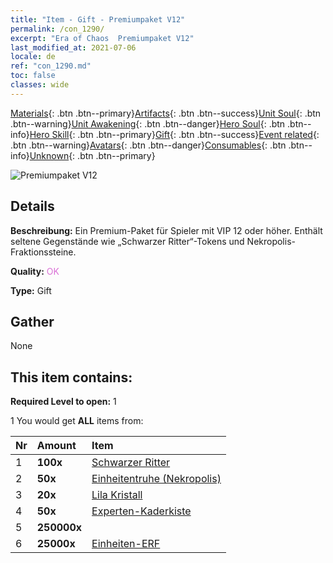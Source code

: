 ```yaml
---
title: "Item - Gift - Premiumpaket V12"
permalink: /con_1290/
excerpt: "Era of Chaos  Premiumpaket V12"
last_modified_at: 2021-07-06
locale: de
ref: "con_1290.md"
toc: false
classes: wide
---
```

 [Materials](/ItemsDE/){: .btn .btn--primary}[Artifacts](/ItemsDE/Artifacts/){: .btn .btn--success}[Unit Soul](/ItemsDE/UnitSoul/){: .btn .btn--warning}[Unit Awakening](/ItemsDE/UnitAwakening/){: .btn .btn--danger}[Hero Soul](/ItemsDE/HeroSoul/){: .btn .btn--info}[Hero Skill](/ItemsDE/HeroSkill/){: .btn .btn--primary}[Gift](/ItemsDE/Gift/){: .btn .btn--success}[Event related](/ItemsDE/Events/){: .btn .btn--warning}[Avatars](/ItemsDE/Avatars/){: .btn .btn--danger}[Consumables](/ItemsDE/Consumables/){: .btn .btn--info}[Unknown](/ItemsDE/Unknown/){: .btn .btn--primary}

 ![Premiumpaket V12](/images/t/i_905012.png)

## Details
 **Beschreibung:** Ein Premium-Paket für Spieler mit VIP 12 oder höher. Enthält seltene Gegenstände wie „Schwarzer Ritter“-Tokens und Nekropolis-Fraktionssteine.

 **Quality:** <span style="color: #DA70D6">OK</span>

 **Type:** Gift

## Gather

  None

## This item contains:

 **Required Level to open:** 1

 1 You would get **ALL** items  from:

  | Nr | Amount |     Item    |
  |:---|:-------|:------------|
  | 1 |  **100x** | [Schwarzer Ritter](/ItemsDE/unt_213/) |  | 
  | 2 |  **50x** | [Einheitentruhe (Nekropolis)](/ItemsDE/con_1271/) |  | 
  | 3 |  **20x** | [Lila Kristall](/ItemsDE/con_720/) |  | 
  | 4 |  **50x** | [Experten-Kaderkiste](/ItemsDE/con_760/) |  | 
  | 5 |  **250000x** | <i class="fas fa-coins"/> |  | 
  | 6 |  **25000x** | [Einheiten-ERF](/ItemsDE/con_902/) |  | 
